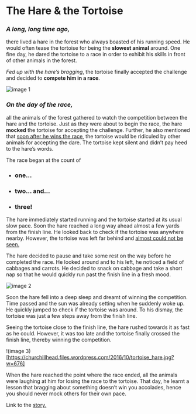 # The Hare & the Tortoise

### *A long, long time ago,* 
there lived a hare in the forest who always boasted of his running speed. He would often tease the tortoise for being the **slowest animal** around. One fine day, he dared the tortoise to a race in order to exhibit his skills in front of other animals in the forest. 

_Fed up with the hare’s bragging_, the tortoise finally accepted the challenge and decided to **compete him in a race**.

![image 1](https://i.pinimg.com/736x/f3/71/5e/f3715e31686d2ccba9b1a6aadd9350e1.jpg)

### *On the day of the race,* 
all the animals of the forest gathered to watch the competition between the hare and the tortoise. Just as they were about to begin the race, the hare **mocked** the tortoise for accepting the challenge. Further, he also mentioned that <ins>soon after he wins the race</ins>, the tortoise would be ridiculed by other animals for accepting the dare.
The tortoise kept silent and didn’t pay heed to the hare’s words.

The race began at the count of
- ### **one...**
- ### **two...** and...
- ### **three!**
  
The hare immediately started running and the tortoise started at its usual slow pace. Soon the hare reached a long way ahead almost a few yards from the finish line. He looked back to check if the tortoise was anywhere nearby. However, the tortoise was left far behind and <ins>almost could not be seen.</ins>

The hare decided to pause and take some rest on the way before he completed the race. He looked around and to his left, he noticed a field of cabbages and carrots. He decided to snack on cabbage and take a short nap so that he would quickly run past the finish line in a fresh mood.

![image 2](https://www.google.com/url?sa=i&url=https%3A%2F%2Fchurchleaders.com%2Fpastors%2Fpastor-articles%2F249456-tortoise-hare-principle-organizational-leadership.html&psig=AOvVaw0CFJWXFQ-sx2RVPUZdhFlM&ust=1707858984766000&source=images&cd=vfe&opi=89978449&ved=0CBEQjRxqFwoTCODswdvcpoQDFQAAAAAdAAAAABAI)

Soon the hare fell into a deep sleep and dreamt of winning the competition. Time passed and the sun was already setting when he suddenly woke up. He quickly jumped to check if the tortoise was around. To his dismay, the tortoise was just a few steps away from the finish line.

Seeing the tortoise close to the finish line, the hare rushed towards it as fast as he could. However, it was too late and the tortoise finally crossed the finish line, thereby winning the competition.

!(image 3)[https://churchillhead.files.wordpress.com/2016/10/tortoise_hare.jpg?w=676]

When the hare reached the point where the race ended, all the animals were laughing at him for losing the race to the tortoise. That day, he learnt a lesson that bragging about something doesn’t win you accolades, hence you should never mock others for their own pace.

Link to the [story.](https://byjus.com/kids-learning/moral-stories-the-tortoise-and-the-hare/)

